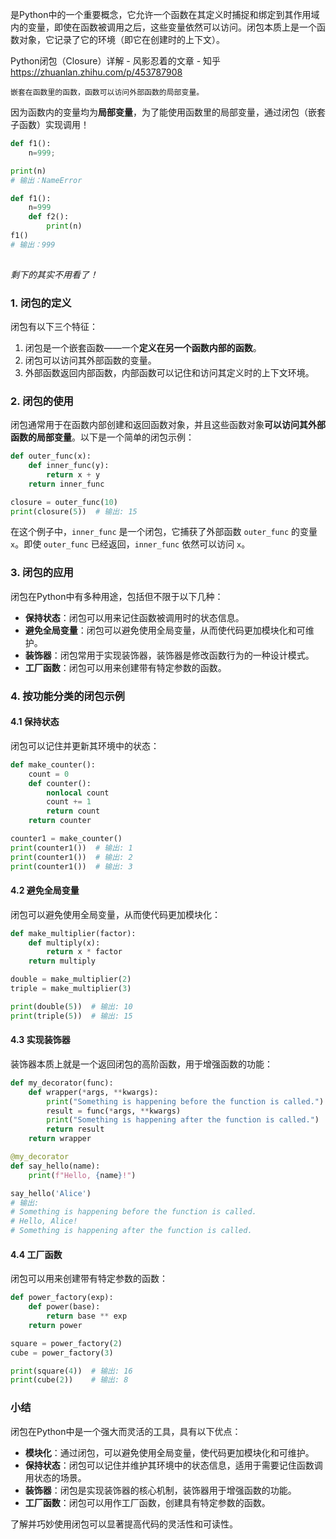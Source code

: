 是Python中的一个重要概念，它允许一个函数在其定义时捕捉和绑定到其作用域内的变量，即使在函数被调用之后，这些变量依然可以访问。闭包本质上是一个函数对象，它记录了它的环境（即它在创建时的上下文）。

Python闭包（Closure）详解 - 风影忍着的文章 - 知乎
https://zhuanlan.zhihu.com/p/453787908

`嵌套在函数里的函数，函数可以访问外部函数的局部变量。`

因为函数内的变量均为**局部变量**，为了能使用函数里的局部变量，通过闭包（嵌套子函数）实现调用！
```python
def f1():
    n=999;

print(n) 
# 输出：NameError

def f1():
    n=999
    def f2():
        print(n)    
f1() 
# 输出：999
    
```

*剩下的其实不用看了！*

### 1. 闭包的定义

闭包有以下三个特征：
1. 闭包是一个嵌套函数——一个**定义在另一个函数内部的函数**。
2. 闭包可以访问其外部函数的变量。
3. 外部函数返回内部函数，内部函数可以记住和访问其定义时的上下文环境。



### 2. 闭包的使用

闭包通常用于在函数内部创建和返回函数对象，并且这些函数对象**可以访问其外部函数的局部变量**。以下是一个简单的闭包示例：

```python
def outer_func(x):
    def inner_func(y):
        return x + y
    return inner_func

closure = outer_func(10)
print(closure(5))  # 输出: 15
```

在这个例子中，`inner_func` 是一个闭包，它捕获了外部函数 `outer_func` 的变量 `x`。即使 `outer_func` 已经返回，`inner_func` 依然可以访问 `x`。

### 3. 闭包的应用

闭包在Python中有多种用途，包括但不限于以下几种：

- **保持状态**：闭包可以用来记住函数被调用时的状态信息。
- **避免全局变量**：闭包可以避免使用全局变量，从而使代码更加模块化和可维护。
- **装饰器**：闭包常用于实现装饰器，装饰器是修改函数行为的一种设计模式。
- **工厂函数**：闭包可以用来创建带有特定参数的函数。

### 4. 按功能分类的闭包示例

#### 4.1 保持状态

闭包可以记住并更新其环境中的状态：

```python
def make_counter():
    count = 0
    def counter():
        nonlocal count
        count += 1
        return count
    return counter

counter1 = make_counter()
print(counter1())  # 输出: 1
print(counter1())  # 输出: 2
print(counter1())  # 输出: 3
```

#### 4.2 避免全局变量

闭包可以避免使用全局变量，从而使代码更加模块化：

```python
def make_multiplier(factor):
    def multiply(x):
        return x * factor
    return multiply

double = make_multiplier(2)
triple = make_multiplier(3)

print(double(5))  # 输出: 10
print(triple(5))  # 输出: 15
```

#### 4.3 实现装饰器

装饰器本质上就是一个返回闭包的高阶函数，用于增强函数的功能：

```python
def my_decorator(func):
    def wrapper(*args, **kwargs):
        print("Something is happening before the function is called.")
        result = func(*args, **kwargs)
        print("Something is happening after the function is called.")
        return result
    return wrapper

@my_decorator
def say_hello(name):
    print(f"Hello, {name}!")

say_hello('Alice')
# 输出:
# Something is happening before the function is called.
# Hello, Alice!
# Something is happening after the function is called.
```

#### 4.4 工厂函数

闭包可以用来创建带有特定参数的函数：

```python
def power_factory(exp):
    def power(base):
        return base ** exp
    return power

square = power_factory(2)
cube = power_factory(3)

print(square(4))  # 输出: 16
print(cube(2))    # 输出: 8
```

### 小结

闭包在Python中是一个强大而灵活的工具，具有以下优点：
- **模块化**：通过闭包，可以避免使用全局变量，使代码更加模块化和可维护。
- **保持状态**：闭包可以记住并维护其环境中的状态信息，适用于需要记住函数调用状态的场景。
- **装饰器**：闭包是实现装饰器的核心机制，装饰器用于增强函数的功能。
- **工厂函数**：闭包可以用作工厂函数，创建具有特定参数的函数。

了解并巧妙使用闭包可以显著提高代码的灵活性和可读性。